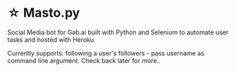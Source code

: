 # ☆ Masto.py

Social Media bot for Gab.ai built with Python and Selenium to automate user tasks and hosted with Heroku

Currently supports: following a user's followers - pass username as command line argument. Check back later for more..